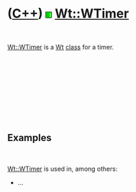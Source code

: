 



 

 

 

 

 

([C++](Cpp.md)) ![Wt](PicWt.png) [Wt::WTimer](CppWTimer.md)
=============================================================

 

[Wt::WTimer](CppWTimer.md) is a [Wt](CppWt.md) [class](CppClass.md)
for a timer.

 

 

 

 

 

Examples
--------

 

[Wt::WTimer](CppWTimer.md) is used in, among others:

-   ...

 

 

 

 

 





 



